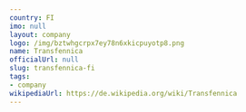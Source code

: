 ```yaml
---
country: FI
imo: null
layout: company
logo: /img/bztwhgcrpx7ey78n6xkicpuyotp8.png
name: Transfennica
officialUrl: null
slug: transfennica-fi
tags:
- company
wikipediaUrl: https://de.wikipedia.org/wiki/Transfennica
---
```

